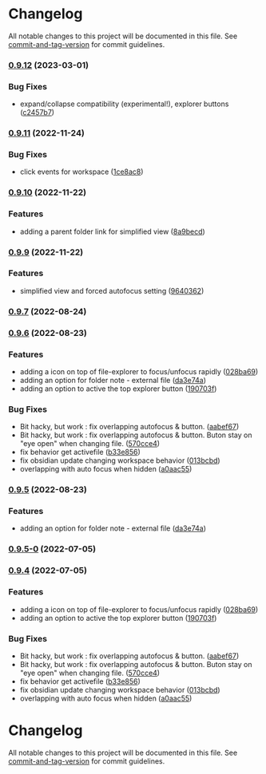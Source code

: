 # Changelog

All notable changes to this project will be documented in this file. See [commit-and-tag-version](https://github.com/absolute-version/commit-and-tag-version) for commit guidelines.

### [0.9.12](https://github.com/grochowski/obsidian-folder-focus-mode/compare/0.9.11...0.9.12) (2023-03-01)


### Bug Fixes

* expand/collapse compatibility (experimental!), explorer buttons ([c2457b7](https://github.com/grochowski/obsidian-folder-focus-mode/commit/c2457b79ac8000f3f695b89105b3c05a07da3c53))

### [0.9.11](https://github.com/grochowski/obsidian-folder-focus-mode/compare/0.9.10...0.9.11) (2022-11-24)


### Bug Fixes

* click events for workspace ([1ce8ac8](https://github.com/grochowski/obsidian-folder-focus-mode/commit/1ce8ac84abd72fcf403db55858997dff1b43641a))

### [0.9.10](https://github.com/grochowski/obsidian-folder-focus-mode/compare/0.9.9...0.9.10) (2022-11-22)


### Features

* adding a parent folder link for simplified view ([8a9becd](https://github.com/grochowski/obsidian-folder-focus-mode/commit/8a9becd12fcb1ff8bb9556b39c1f491251451a41))

### [0.9.9](https://github.com/grochowski/obsidian-folder-focus-mode/compare/0.9.8...0.9.9) (2022-11-22)


### Features

* simplified view and forced autofocus setting ([9640362](https://github.com/grochowski/obsidian-folder-focus-mode/commit/9640362234ba7af0f8308f94b3f81a358fd05b90))

### [0.9.7](https://github.com/grochowski/obsidian-folder-focus-mode/compare/0.9.6...0.9.7) (2022-08-24)

### [0.9.6](https://github.com/grochowski/obsidian-folder-focus-mode/compare/0.9.3...0.9.6) (2022-08-23)


### Features

* adding a icon on top of file-explorer to focus/unfocus rapidly ([028ba69](https://github.com/grochowski/obsidian-folder-focus-mode/commit/028ba69849fb7a8e57187868df940e84ac340704))
* adding an option for folder note - external file ([da3e74a](https://github.com/grochowski/obsidian-folder-focus-mode/commit/da3e74ad76f1f3e328a5e2a13a3f130a90363468))
* adding an option to active the top explorer button ([190703f](https://github.com/grochowski/obsidian-folder-focus-mode/commit/190703fcc14453dd7de236e2a714ae06d76eed45))


### Bug Fixes

* Bit hacky, but work : fix overlapping autofocus & button. ([aabef67](https://github.com/grochowski/obsidian-folder-focus-mode/commit/aabef67a91c37ca6668d66c8dc011f32a58fbd3e))
* Bit hacky, but work : fix overlapping autofocus & button. Buton stay on "eye open" when changing file. ([570cce4](https://github.com/grochowski/obsidian-folder-focus-mode/commit/570cce40b510c43852d24ddc386ccd773b0fb928))
* fix behavior get activefile ([b33e856](https://github.com/grochowski/obsidian-folder-focus-mode/commit/b33e85663a53c6f6d970658e3624e668928d5593))
* fix obsidian update changing workspace behavior ([013bcbd](https://github.com/grochowski/obsidian-folder-focus-mode/commit/013bcbd559a54a11ffac93bb44e0502403018225))
* overlapping with auto focus when hidden ([a0aac55](https://github.com/grochowski/obsidian-folder-focus-mode/commit/a0aac5564bd899572ef5b53c0dfdf158c3a8bbe6))

### [0.9.5](https://github.com/Mara-Li/obsidian-folder-focus-mode/compare/0.9.5-0...0.9.5) (2022-08-23)


### Features

* adding an option for folder note - external file ([da3e74a](https://github.com/Mara-Li/obsidian-folder-focus-mode/commit/da3e74ad76f1f3e328a5e2a13a3f130a90363468))

### [0.9.5-0](https://github.com/Mara-Li/obsidian-folder-focus-mode/compare/0.9.4...0.9.5-0) (2022-07-05)

### [0.9.4](https://github.com/Mara-Li/obsidian-folder-focus-mode/compare/0.9.3...0.9.4) (2022-07-05)


### Features

* adding a icon on top of file-explorer to focus/unfocus rapidly ([028ba69](https://github.com/Mara-Li/obsidian-folder-focus-mode/commit/028ba69849fb7a8e57187868df940e84ac340704))
* adding an option to active the top explorer button ([190703f](https://github.com/Mara-Li/obsidian-folder-focus-mode/commit/190703fcc14453dd7de236e2a714ae06d76eed45))


### Bug Fixes

* Bit hacky, but work : fix overlapping autofocus & button. ([aabef67](https://github.com/Mara-Li/obsidian-folder-focus-mode/commit/aabef67a91c37ca6668d66c8dc011f32a58fbd3e))
* Bit hacky, but work : fix overlapping autofocus & button. Buton stay on "eye open" when changing file. ([570cce4](https://github.com/Mara-Li/obsidian-folder-focus-mode/commit/570cce40b510c43852d24ddc386ccd773b0fb928))
* fix behavior get activefile ([b33e856](https://github.com/Mara-Li/obsidian-folder-focus-mode/commit/b33e85663a53c6f6d970658e3624e668928d5593))
* fix obsidian update changing workspace behavior ([013bcbd](https://github.com/Mara-Li/obsidian-folder-focus-mode/commit/013bcbd559a54a11ffac93bb44e0502403018225))
* overlapping with auto focus when hidden ([a0aac55](https://github.com/Mara-Li/obsidian-folder-focus-mode/commit/a0aac5564bd899572ef5b53c0dfdf158c3a8bbe6))

# Changelog

All notable changes to this project will be documented in this file. See [commit-and-tag-version](https://github.com/absolute-version/commit-and-tag-version) for commit guidelines.
